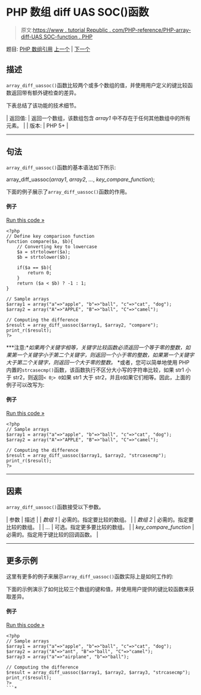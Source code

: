 # PHP 数组 diff UAS SOC()函数

> 原文:[https://www . tutorial Republic . com/PHP-reference/PHP-array-diff-UAS SOC-function . PHP](https://www.tutorialrepublic.com/php-reference/php-array-diff-uassoc-function.php)

题目: [PHP 数组引用](php-array-functions.php) [上一个](php-array-diff-key-function.php) | [下一个](php-array-diff-ukey-function.php)

## 描述

`array_diff_uassoc()`函数比较两个或多个数组的值，并使用用户定义的键比较函数返回带有额外键检查的差异。

下表总结了该功能的技术细节。

| 返回值: | 返回一个数组，该数组包含 *array1* 中不存在于任何其他数组中的所有元素。 |
| 版本: | PHP 5+ |

* * *

## 句法

`array_diff_uassoc()`函数的基本语法如下所示:

array_diff_uassoc(*array1*, *array2*, *...*, *key_compare_function*);

下面的例子展示了`array_diff_uassoc()`函数的作用。

#### 例子

[Run this code »](../codelab.php?topic=php&file=difference-of-two-arrays-with-key-check-using-callback-function "Run this code to view the output")

```
<?php
// Define key comparison function
function compare($a, $b){
    // Converting key to lowercase
    $a = strtolower($a);
    $b = strtolower($b);

    if($a == $b){
        return 0;
    }
    return ($a < $b) ? -1 : 1;
}

// Sample arrays
$array1 = array("a"=>"apple", "b"=>"ball", "c"=>"cat", "dog");
$array2 = array("A"=>"APPLE", "B"=>"ball", "C"=>"camel");

// Computing the difference
$result = array_diff_uassoc($array1, $array2, "compare");
print_r($result);
?>
```

 ***注意:**如果两个关键字相等，关键字比较函数必须返回一个等于零的整数，如果第一个关键字小于第二个关键字，则返回一个小于零的整数，如果第一个关键字大于第二个关键字，则返回一个大于零的整数。*  *或者，您可以简单地使用 PHP 内置的`strcasecmp()`函数，该函数执行不区分大小写的字符串比较，如果 str1 小于 str2，则返回`< 0`;`> 0`如果 str1 大于 str2，并且`0`如果它们相等。因此，上面的例子可以改写为:

#### 例子

[Run this code »](../codelab.php?topic=php&file=difference-of-arrays-with-key-check-using-built-in-function "Run this code to view the output")

```
<?php
// Sample arrays
$array1 = array("a"=>"apple", "b"=>"ball", "c"=>"cat", "dog");
$array2 = array("A"=>"APPLE", "B"=>"ball", "C"=>"camel");

// Computing the difference
$result = array_diff_uassoc($array1, $array2, "strcasecmp");
print_r($result);
?>
```

* * *

## 因素

`array_diff_uassoc()`函数接受以下参数。

| 参数 | 描述 |
| *数组 1* | 必需的。指定要比较的数组。 |
| *数组 2* | 必需的。指定要比较的数组。 |
| *...* | 可选。指定更多要比较的数组。 |
| *key_compare_function* | 必需的。指定用于键比较的回调函数。 |

* * *

## 更多示例

这里有更多的例子来展示`array_diff_uassoc()`函数实际上是如何工作的:

下面的示例演示了如何比较三个数组的键和值，并使用用户提供的键比较函数来获取差异。

#### 例子

[Run this code »](../codelab.php?topic=php&file=difference-of-three-arrays-with-key-check-using-callback-function "Run this code to view the output")

```
<?php
// Sample arrays
$array1 = array("a"=>"apple", "b"=>"ball", "c"=>"cat", "dog");
$array2 = array("A"=>"ant", "B"=>"ball", "C"=>"camel");
$array3 = array("a"=>"airplane", "b"=>"ball");

// Computing the difference
$result = array_diff_uassoc($array1, $array2, $array3, "strcasecmp");
print_r($result);
?>
```*
